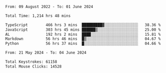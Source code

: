 <!--START_SECTION:waka-->

```txt
From: 09 August 2022 - To: 01 June 2024

Total Time: 1,214 hrs 48 mins

TypeScript        466 hrs 3 mins  █████████▓░░░░░░░░░░░░░░░   38.36 %
JavaScript        303 hrs 45 mins ██████▒░░░░░░░░░░░░░░░░░░   25.00 %
AL                192 hrs 2 mins  ████░░░░░░░░░░░░░░░░░░░░░   15.81 %
Markdown          56 hrs 46 mins  █▒░░░░░░░░░░░░░░░░░░░░░░░   04.67 %
Python            56 hrs 37 mins  █░░░░░░░░░░░░░░░░░░░░░░░░   04.66 %
```

<!--END_SECTION:waka-->
<!--END_SECTION:activity-->
<!--END_SECTION:activity-->
<!--END_SECTION:activity-->
<!--END_SECTION:activity-->
<!--END_SECTION:activity-->
<!--END_SECTION:activity-->
<!--END_SECTION:activity-->
<!--END_SECTION:activity-->
<!--END_SECTION:activity-->
<!--END_SECTION:activity-->
<!--END_SECTION:activity-->
<!--START_SECTION:activity-->
<!--START_SECTION:activity-->

```txt
From: 21 May 2024 - To: 04 June 2024

Total Keystrokes: 61158
Total Mouse Clicks: 14528
```

<!--END_SECTION:activity-->
<!--END_SECTION:activity-->
